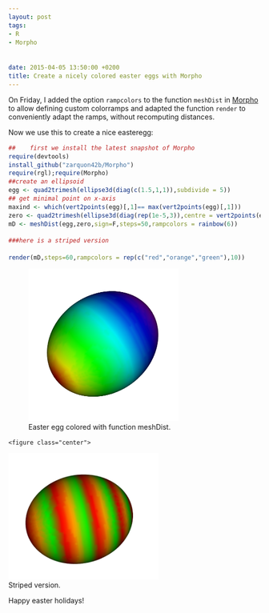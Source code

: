 ```yaml
---
layout: post
tags: 
- R 
- Morpho


date: 2015-04-05 13:50:00 +0200
title: Create a nicely colored easter eggs with Morpho
---
```

    
On Friday, I added the option ```rampcolors``` to the function ```meshDist``` in [Morpho](https://github.com/zarquon42b/Morpho) to allow defining custom colorramps and adapted the function ```render``` to conveniently adapt the ramps, without recomputing distances.

Now we use this to create a nice easteregg:

```r
##    first we install the latest snapshot of Morpho
require(devtools)
install_github("zarquon42b/Morpho")
require(rgl);require(Morpho)
##create an ellipsoid
egg <- quad2trimesh(ellipse3d(diag(c(1.5,1,1)),subdivide = 5))
## get minimal point on x-axis
maxind <- which(vert2points(egg)[,1]== max(vert2points(egg)[,1]))
zero <- quad2trimesh(ellipse3d(diag(rep(1e-5,3)),centre = vert2points(egg)[maxind,])) 
mD <- meshDist(egg,zero,sign=F,steps=50,rampcolors = rainbow(6))

###here is a striped version

render(mD,steps=60,rampcolors = rep(c("red","orange","green"),10))

```
<figure class="center">
 <img rel="zoom" src="/resources/images/easteregg.png" alt="origstate" width="300" >
 <figcaption>Easter egg colored with function meshDist.</figcaption>
     </figure>
    
    
    <figure class="center">
 <img rel="zoom" src="/resources/images/easterstriped.png" alt="origstate" width="300" >
 <figcaption>Striped version.</figcaption>
</figure>
    
Happy easter holidays!











